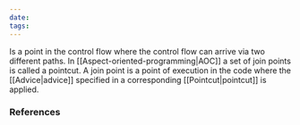 ```yaml
---
date: 
tags:
---
```

Is a point in the control flow where the control flow can arrive via two different paths. In [[Aspect-oriented-programming|AOC]] a set of join points is called a pointcut. A join point is a point of execution in the code where the [[Advice|advice]] specified in a corresponding [[Pointcut|pointcut]] is applied.


### References

